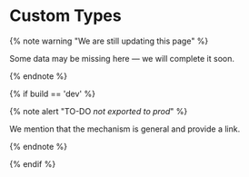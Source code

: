 # Custom Types 

{% note warning "We are still updating this page" %}

Some data may be missing here — we will complete it soon.

{% endnote %}

{% if build == 'dev' %}

{% note alert "TO-DO _not exported to prod_" %}

We mention that the mechanism is general and provide a link.

{% endnote %}

{% endif %}